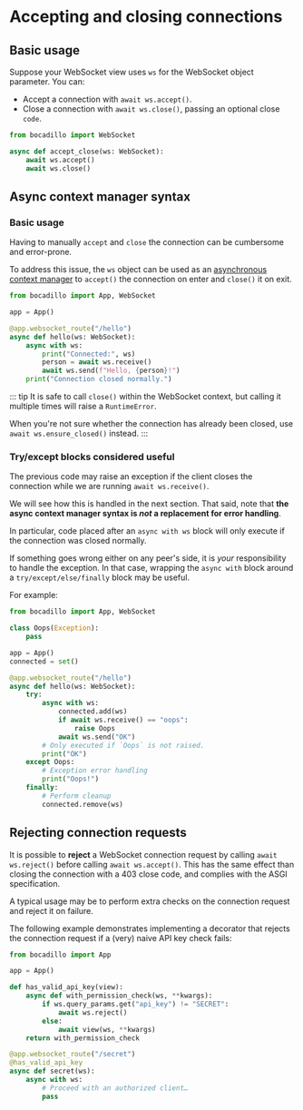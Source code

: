 # Accepting and closing connections

## Basic usage

Suppose your WebSocket view uses `ws` for the WebSocket object parameter. You can:

- Accept a connection with `await ws.accept()`.
- Close a connection with `await ws.close()`, passing an optional close `code`.

```python
from bocadillo import WebSocket

async def accept_close(ws: WebSocket):
    await ws.accept()
    await ws.close()
```

## Async context manager syntax

### Basic usage

Having to manually `accept` and `close` the connection can be cumbersome and error-prone.

To address this issue, the `ws` object can be used as an [asynchronous context manager] to `accept()` the connection on enter and `close()` it on exit.

```python
from bocadillo import App, WebSocket

app = App()

@app.websocket_route("/hello")
async def hello(ws: WebSocket):
    async with ws:
        print("Connected:", ws)
        person = await ws.receive()
        await ws.send(f"Hello, {person}!")
    print("Connection closed normally.")
```

::: tip
It is safe to call `close()` within the WebSocket context, but calling it multiple times will raise a `RuntimeError`.

When you're not sure whether the connection has already been closed, use `await ws.ensure_closed()` instead.
:::

### Try/except blocks considered useful

The previous code may raise an exception if the client closes the connection while we are running `await ws.receive()`.

We will see how this is handled in the next section. That said, note that **the async context manager syntax is *not* a replacement for error handling**.

In particular, code placed after an `async with ws` block will only execute if the connection was closed normally.

If something goes wrong either on any peer's side, it is *your* responsibility to handle the exception. In that case, wrapping the `async with` block around a `try/except/else/finally` block may be useful.

For example:

```python
from bocadillo import App, WebSocket

class Oops(Exception):
    pass

app = App()
connected = set()

@app.websocket_route("/hello")
async def hello(ws: WebSocket):
    try:
        async with ws:
            connected.add(ws)
            if await ws.receive() == "oops":
                raise Oops
            await ws.send("OK")
        # Only executed if `Oops` is not raised.
        print("OK")
    except Oops:
        # Exception error handling
        print("Oops!")
    finally:
        # Perform cleanup
        connected.remove(ws)
```

## Rejecting connection requests

It is possible to **reject** a WebSocket connection request by calling `await ws.reject()` before calling `await ws.accept()`. This has the same effect than closing the connection with a 403 close code, and complies with the ASGI specification.

A typical usage may be to perform extra checks on the connection request and reject it on failure.
 
The following example demonstrates implementing a decorator that rejects the connection request if a (very) naive API key check fails:

```python
from bocadillo import App

app = App()

def has_valid_api_key(view):
    async def with_permission_check(ws, **kwargs):
        if ws.query_params.get("api_key") != "SECRET":
            await ws.reject()
        else:
            await view(ws, **kwargs)
    return with_permission_check

@app.websocket_route("/secret")
@has_valid_api_key
async def secret(ws):
    async with ws:
        # Proceed with an authorized client…
        pass
```

[asynchronous context manager]: https://www.python.org/dev/peps/pep-0492/#asynchronous-context-managers-and-async-with
